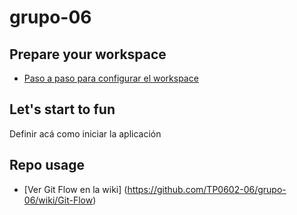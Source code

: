 # grupo-06

## Prepare your workspace

* [Paso a paso para configurar el workspace](https://github.com/TP0602-06/grupo-06/wiki/Prepare-your-workspace)

## Let's start to fun

 Definir acá como iniciar la aplicación


## Repo usage

* [Ver Git Flow en la wiki] (https://github.com/TP0602-06/grupo-06/wiki/Git-Flow)
